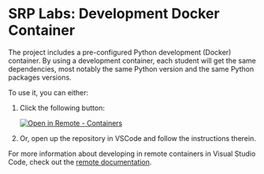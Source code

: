 # SRP Labs: Development Docker Container

The project includes a pre-configured Python development (Docker) container. By using a development container, each student will get the same dependencies, most notably the same Python version and the same Python packages versions.

To use it, you can either:

1. Click the following button:

    [![Open in Remote - Containers](https://img.shields.io/static/v1?label=Remote%20-%20Containers&message=Open&color=blue&logo=visualstudiocode)](https://vscode.dev/redirect?url=vscode://ms-vscode-remote.remote-containers/cloneInVolume?url=https://github.com/mcagalj/srp-dev-container)

2. Or, open up the repository in VSCode and follow the instructions therein.

For more information about developing in remote containers in Visual Studio Code, check out the [remote documentation](https://code.visualstudio.com/docs/remote/containers).
